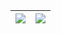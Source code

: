 | <a><img align="center" src="https://github-readme-stats.vercel.app/api?username=HangboQuan&show_icons=true&include_all_commits=false&theme=tokyonight&count_private=true&hide_border=true"/></a> | <a><img align="center" src="https://github-readme-stats.vercel.app/api/top-langs/?username=HangboQuan&&hide=javascript,html,css,vue&layout=compact&theme=buefy&hide_border=true" /></a> |
| ------------- | ------------- |


<!--
**ProgramMonkeyquan/ProgramMonkeyquan** is a ✨ _special_ ✨ repository because its `README.md` (this file) appears on your GitHub profile.

Here are some ideas to get you started:

- 🔭 I’m currently working on ...
- 🌱 I’m currently learning ...
- 👯 I’m looking to collaborate on ...
- 🤔 I’m looking for help with ...
- 💬 Ask me about ...
- 📫 How to reach me: ...
- 😄 Pronouns: ...
- ⚡ Fun fact: ...
-->
